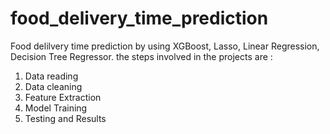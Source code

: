 # food_delivery_time_prediction
Food delilvery time prediction by using XGBoost, Lasso, Linear Regression, Decision Tree Regressor. the steps involved in the projects are :
1. Data reading
2. Data cleaning
3. Feature Extraction
4. Model Training
5. Testing and Results
